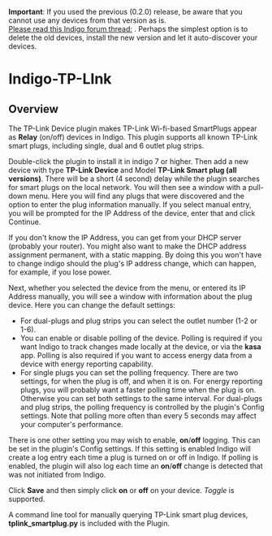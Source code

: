 **Important**:
If you used the previous (0.2.0) release, be aware that you cannot use any devices from that version as is.  
 [Please read this Indigo forum thread:](https://forums.indigodomo.com/viewtopic.php?f=132&t=17064&sid=00cd156d0db5ceb39414f90df3a673cb&start=75) .
Perhaps the simplest option is to delete the old devices, install the new version and let it auto-discover your devices.

Indigo-TP-LInk
==============
Overview
--------

The TP-Link Device plugin makes TP-Link Wi-fi-based SmartPlugs appear as __Relay__ (on/off) devices in Indigo.
This plugin supports all known TP-Link smart plugs, including single, dual and 6 outlet plug strips.

Double-click the plugin to install it in indigo 7 or higher. Then add a new device with type **TP-Link Device** and Model **TP-Link Smart plug (all versions)**.
There will be a short (4 second) delay while the plugin searches for smart plugs on the local network. You will then see a window with a pull-down menu. Here you will find any plugs that were discovered and the option to enter the plug information manually. If you select manual entry, you will be prompted for the IP Address of the device, enter that and click Continue. 

If you don't know the IP Address, you can get from your DHCP server (probably your router).
You might also want to make the DHCP address assignment permanent, with a static mapping. By doing this you won't have to change indigo should the plug's IP address change, which can happen, for example, if you lose power.

Next, whether you selected the device from the menu, or entered its IP Address manually, you will see a window with information about the plug device.
Here you can change the default settings:
* For dual-plugs and plug strips you can select the outlet number (1-2 or 1-6).
* You can enable or disable polling of the device. Polling is required if you want Indigo to track changes made locally at the device, or via the __kasa__ app. Polling is also required if you want to access energy data from a device with energy reporting capability.
* For single plugs you can set the polling frequency. There are two settings, for when the plug is off, and when it is on.  For energy reporting plugs, you will probably want a faster polling time when the plug is on. Otherwise you can set both settings to the same interval. For dual-plugs and plug strips, the polling frequency is controlled by the plugin's Config settings. Note that polling more often than every 5 seconds may affect your computer's performance.

There is one other setting you may wish to enable, __on__/__off__ logging. This can be set in the plugin's Config settings. If this setting is enabled Indigo will create a log entry each time a plug is turned on or off in Indigo.  If polling is enabled, the plugin will also log each time an __on__/__off__ change is detected that was not initiated from Indigo.

Click __Save__ and then simply click __on__ or __off__ on your device. _Toggle_ is supported. 

A command line tool for manually querying TP-Link smart plug devices, **tplink_smartplug.py** is included with the Plugin.
